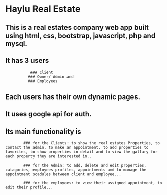 #  Haylu Real Estate


## This is a real estates company web app built using html, css, bootstrap, javascript, php and mysql.


## It has 3 users 
               ### Client
              ### Owner/ Admin and 
              ### Employees
## Each users has their own dynamic pages.


## It uses google api for auth.


## Its main functionality is 
            ### for the Clients: to show the real estates Properties, to contact the admin, to make an appointment, to add properties to favorites, to show properties in detail and to view the gallary for each property they are interested in..

            ### for the Admin: to add, delete and edit properties, catagories, employees profiles, appointments amd to manage the appointment scadules between client and employee...

            ### for the employees: to view their assigned appointment, to edit their profile...
